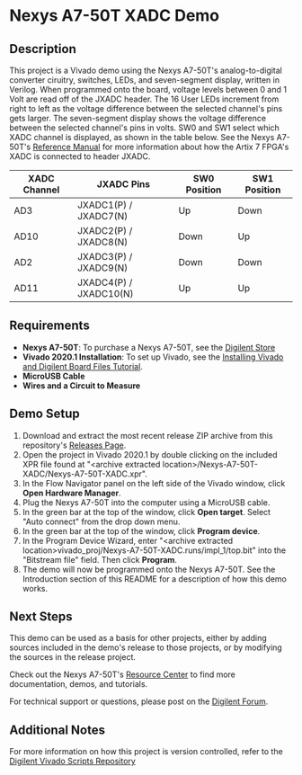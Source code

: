 Nexys A7-50T XADC Demo
==============
  
Description
--------------
This project is a Vivado demo using the Nexys A7-50T's analog-to-digital converter ciruitry, switches, LEDs, and seven-segment display, written in Verilog. When programmed onto the board, voltage levels between 0 and 1 Volt are read off of the JXADC header. The 16 User LEDs increment from right to left as the voltage difference between the selected channel's pins gets larger. The seven-segment display shows the voltage difference between the selected channel's pins in volts. SW0 and SW1 select which XADC channel is displayed, as shown in the table below. See the Nexys A7-50T's [Reference Manual](https://reference.digilentinc.com/reference/programmable-logic/nexys-a7/reference-manual) for more information about how the Artix 7 FPGA's XADC is connected to header JXADC.

| XADC Channel | JXADC Pins             | SW0 Position | SW1 Position |
| ------------ | ---------------------- | ------------ | ------------ |
| AD3          | JXADC1(P) / JXADC7(N)  | Up           | Down         |
| AD10         | JXADC2(P) / JXADC8(N)  | Down         | Up           |
| AD2          | JXADC3(P) / JXADC9(N)  | Down         | Down         |
| AD11         | JXADC4(P) / JXADC10(N) | Up           | Up           |
  
Requirements
--------------
* **Nexys A7-50T**: To purchase a Nexys A7-50T, see the [Digilent Store](FIXME)
* **Vivado 2020.1 Installation**: To set up Vivado, see the [Installing Vivado and Digilent Board Files Tutorial](https://reference.digilentinc.com/vivado/installing-vivado/start).
* **MicroUSB Cable**
* **Wires and a Circuit to Measure**

Demo Setup
--------------
1. Download and extract the most recent release ZIP archive from this repository's [Releases Page](https://github.com/Digilent/Nexys-A7-50T-XADC/releases).
2. Open the project in Vivado 2020.1 by double clicking on the included XPR file found at "\<archive extracted location\>/Nexys-A7-50T-XADC/Nexys-A7-50T-XADC.xpr".
3. In the Flow Navigator panel on the left side of the Vivado window, click **Open Hardware Manager**.
4. Plug the Nexys A7-50T into the computer using a MicroUSB cable.
5. In the green bar at the top of the window, click **Open target**. Select "Auto connect" from the drop down menu.
6. In the green bar at the top of the window, click **Program device**.
7. In the Program Device Wizard, enter "\<archive extracted location\>vivado_proj/Nexys-A7-50T-XADC.runs/impl_1/top.bit" into the "Bitstream file" field. Then click **Program**.
8. The demo will now be programmed onto the Nexys A7-50T. See the Introduction section of this README for a description of how this demo works.

Next Steps
--------------
This demo can be used as a basis for other projects, either by adding sources included in the demo's release to those projects, or by modifying the sources in the release project.

Check out the Nexys A7-50T's [Resource Center](https://reference.digilentinc.com/reference/programmable-logic/nexys-a7/start) to find more documentation, demos, and tutorials.

For technical support or questions, please post on the [Digilent Forum](https://forum.digilentinc.com).

Additional Notes
--------------
For more information on how this project is version controlled, refer to the [Digilent Vivado Scripts Repository](https://github.com/digilent/digilent-vivado-scripts)


